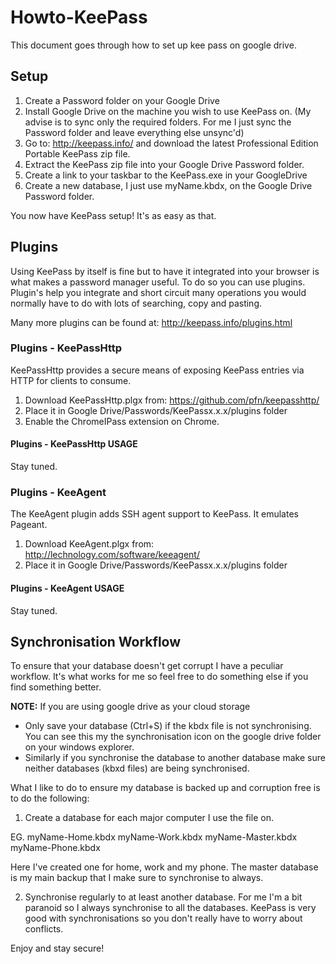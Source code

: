 # Howto-KeePass
This document goes through how to set up kee pass on google drive.

## Setup
1. Create a Password folder on your Google Drive
2. Install Google Drive on the machine you wish to use KeePass on. (My advise is to sync only the required folders. For me I just sync the Password folder and leave everything else unsync'd)
3. Go to: http://keepass.info/ and download the latest Professional Edition Portable KeePass zip file.
4. Extract the KeePass zip file into your Google Drive Password folder.
5. Create a link to your taskbar to the KeePass.exe in your GoogleDrive
6. Create a new database, I just use myName.kbdx, on the Google Drive Password folder.

You now have KeePass setup! It's as easy as that.

## Plugins
Using KeePass by itself is fine but to have it integrated into your browser is what makes a password manager useful. To do so you can use plugins. Plugin's help you integrate and short circuit many operations you would normally have to do with lots of searching, copy and pasting.

Many more plugins can be found at: http://keepass.info/plugins.html

### Plugins - KeePassHttp
KeePassHttp provides a secure means of exposing KeePass entries via HTTP for clients to consume.

1. Download KeePassHttp.plgx from: https://github.com/pfn/keepasshttp/
2. Place it in Google Drive/Passwords/KeePassx.x.x/plugins folder
3. Enable the ChromeIPass extension on Chrome.

#### Plugins - KeePassHttp USAGE

Stay tuned.

### Plugins - KeeAgent
The KeeAgent plugin adds SSH agent support to KeePass. It emulates Pageant.

1. Download KeeAgent.plgx from: http://lechnology.com/software/keeagent/
2. Place it in Google Drive/Passwords/KeePassx.x.x/plugins folder

#### Plugins - KeeAgent USAGE

Stay tuned.


## Synchronisation Workflow
To ensure that your database doesn't get corrupt I have a peculiar workflow.
It's what works for me so feel free to do something else if you find something better.

**NOTE:**
If you are using google drive as your cloud storage
- Only save your database (Ctrl+S) if the kbdx file is not synchronising. You can see this my the synchronisation icon on the google drive folder on your windows explorer.
- Similarly if you synchronise the database to another database make sure neither databases (kbxd files) are being synchronised.

What I like to do to ensure my database is backed up and corruption free is to do the following:

1. Create a database for each major computer I use the file on.

EG.
myName-Home.kbdx
myName-Work.kbdx
myName-Master.kbdx
myName-Phone.kbdx

Here I've created one for home, work and my phone. The master database is my main backup that I make sure to synchronise to always.

2. Synchronise regularly to at least another database. For me I'm a bit paranoid so I always synchronise to all the databases. KeePass is very good with synchronisations so you don't really have to worry about conflicts.

Enjoy and stay secure!

